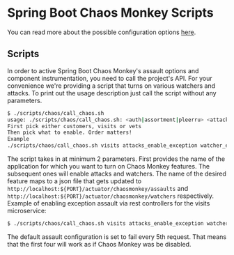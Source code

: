 # Spring Boot Chaos Monkey Scripts

You can read more about the possible configuration options [here](https://codecentric.github.io/chaos-monkey-spring-boot/latest/#_properties).

## Scripts

In order to active Spring Boot Chaos Monkey's assault options and component instrumentation, you need to call the project's API. For your convenience we're providing a script that turns on various watchers and attacks. To print out the usage description just call the script without any parameters.

```bash
$ ./scripts/chaos/call_chaos.sh
usage: ./scripts/chaos/call_chaos.sh: <auth|assortment|pleerru> <attacks_enable_exception|attacks_enable_killapplication|attacks_enable_latency|attacks_enable_memory|watcher_enable_component|watcher_enable_controller|watcher_enable_repository|watcher_enable_restcontroller|watcher_enable_service|watcher_disable>
First pick either customers, visits or vets
Then pick what to enable. Order matters!
Example
./scripts/chaos/call_chaos.sh visits attacks_enable_exception watcher_enable_restcontroller
```

The script takes in at minimum 2 parameters. First provides the name of the application for which you want to turn on Chaos Monkey features. The subsequent ones will enable attacks and watchers. The name of the desired feature maps to a json file that gets updated to `http://localhost:${PORT}/actuator/chaosmonkey/assaults` and `http://localhost:${PORT}/actuator/chaosmonkey/watchers` respectively. Example of enabling exception assault via rest controllers for the visits microservice:

```bash
$ ./scripts/chaos/call_chaos.sh visits attacks_enable_exception watcher_enable_restcontroller
```

The default assault configuration is set to fail every 5th request. That means that the first four will work as if Chaos Monkey was be disabled.
